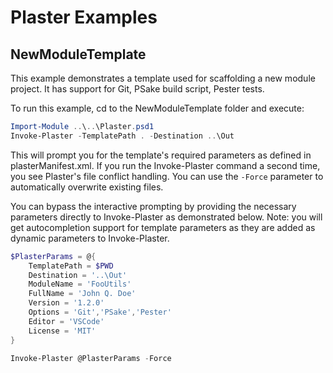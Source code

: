# Plaster Examples

## NewModuleTemplate
This example demonstrates a template used for scaffolding a new module project.  It has
support for Git, PSake build script, Pester tests.

To run this example, cd to the NewModuleTemplate folder and execute:
```powershell
Import-Module ..\..\Plaster.psd1
Invoke-Plaster -TemplatePath . -Destination ..\Out
```
This will prompt you for the template's required parameters as defined in plasterManifest.xml.  If you
run the Invoke-Plaster command a second time, you see Plaster's file conflict handling.  You can use
the `-Force` parameter to automatically overwrite existing files.

You can bypass the interactive prompting by providing the necessary parameters directly to Invoke-Plaster as
demonstrated below.  Note: you will get autocompletion support for template parameters as they are added
as dynamic parameters to Invoke-Plaster.
```powershell
$PlasterParams = @{
    TemplatePath = $PWD
    Destination = '..\Out'
    ModuleName = 'FooUtils'
    FullName = 'John Q. Doe'
    Version = '1.2.0'
    Options = 'Git','PSake','Pester'
    Editor = 'VSCode'
    License = 'MIT'
}

Invoke-Plaster @PlasterParams -Force
```